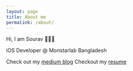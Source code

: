 ```yaml
---
layout: page
title: About me
permalink: /about/
---
```


Hi, I am Sourav 🙋🏽‍♂️

iOS Developer @ Monstarlab Bangladesh

Check out my [medium blog](https://sourav-ganguly.medium.com/)
Checkout my [resume](https://docs.google.com/document/d/11Im0OuY_yvrYriabOTlmt2x91hu68fw1T_M7p3k9mgc/edit?usp=sharing)
